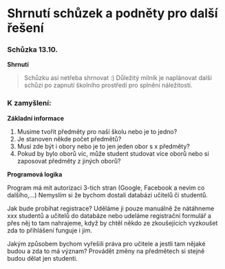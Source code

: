 # Shrnutí schůzek a podněty pro další řešení

### Schůzka 13.10.
 
**Shrnutí**

> Schůzku asi netřeba shrnovat :)
> Důležitý milník je naplánovat další schůzi po zapnutí školního prostředí pro splnění náležitostí.


### K zamyšlení:

**Základní informace**

1) Musíme tvořit předměty pro naší školu nebo je to jedno?
2) Je stanoven někde počet předmětů? 
3) Musí zde být i obory nebo je to jen jeden obor s x předměty?
4) Pokud by bylo oborů víc, může student studovat více oborů nebo si zaposovat předměty z jiných oborů?

**Programová logika**

Program má mít autorizaci 3-tich stran (Google, Facebook a nevim co dalšího,...)
Nemyslím si že bychom dostali databázi učitelů či studentů.

Jak bude probíhat registrace? Uděláme ji pouze manuálně že nátáhneme xxx studentů a učitelů do databáze nebo udeláme registrační formulář a přes něj to tam nahrajeme, když by chtěl někdo ze zkoušejících vyzkoušet zda to přihlášení funguje i jim.

Jakým způsobem bychom vyřešili práva pro učitele a jestli tam nějaké budou a zda to má význam? 
Provádět změny na předmětech si stejně budou dělat jen studenti.



